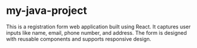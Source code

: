 # my-java-project
This is a registration form web application built using React. It captures user inputs like name, email, phone number, and address. The form is designed with reusable components and supports responsive design.

